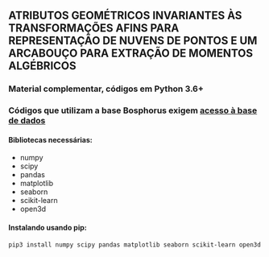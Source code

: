 ## ATRIBUTOS GEOMÉTRICOS INVARIANTES ÀS TRANSFORMAÇÕES AFINS PARA REPRESENTAÇÃO DE NUVENS DE PONTOS E UM ARCABOUÇO PARA EXTRAÇÃO DE MOMENTOS ALGÉBRICOS

### Material complementar, códigos em Python 3.6+
### Códigos que utilizam a base Bosphorus exigem [acesso à base de dados](http://bosphorus.ee.boun.edu.tr/Home.aspx)

#### Bibliotecas necessárias:

 - numpy
 - scipy
 - pandas
 - matplotlib
 - seaborn
 - scikit-learn
 - open3d

#### Instalando usando pip:

    pip3 install numpy scipy pandas matplotlib seaborn scikit-learn open3d

